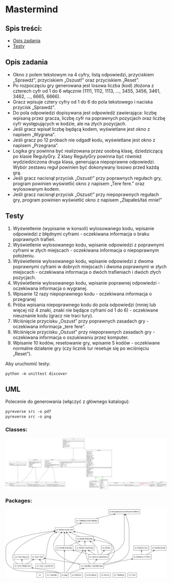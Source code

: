 # Mastermind
## Spis treści:
 - [Opis zadania](#opis-zadania)
 - [Testy](#testy)

## Opis zadania 
- Okno z polem tekstowym na 4 cyfry, listą odpowiedzi, przyciskiem „Sprawdź”, przyciskiem „Oszust!” oraz przyciskiem „Reset”. 
- Po rozpoczęciu gry generowana jest losowa liczba (kod) złożona z czterech cyfr od 1 do 6 włącznie (1111, 1112, 1113, ..., 3455, 3456, 3461, 3462, ..., 6665, 6666). 
- Gracz wpisuje cztery cyfry od 1 do 6 do pola tekstowego i naciska przycisk „Sprawdź”. 
- Do pola odpowiedzi dopisywana jest odpowiedź zawierająca: liczbę wpisaną przez gracza, liczbę cyfr na poprawnych pozycjach oraz liczbę cyfr występujących w kodzie, ale na złych pozycjach. 
- Jeśli gracz wpisał liczbę będącą kodem, wyświetlane jest okno z napisem „Wygrana”. 
- Jeśli gracz po 12 próbach nie odgadł kodu, wyświetlane jest okno z napisem „Przegrana”. 
- Logika gry powinna być realizowana przez osobną klasę, dziedziczącą po klasie RegulyGry. Z klasy RegulyGry powinna być również wydziedziczona druga klasa, generująca niepoprawne odpowiedzi. Wybór zestawu reguł powinien być dokonywany losowo przed każdą grą. 
- Jeśli gracz nacisnął przycisk „Oszust!” przy poprawnych regułach gry, program powinien wyświetlić okno z napisem „Tere fere.” oraz wylosowanym kodem. 
- Jeśli gracz nacisnął przycisk „Oszust!” przy niepoprawnych regułach gry, program powinien wyświetlić okno z napisem „Złapałeś/łaś mnie!” 
## Testy 
1. Wyświetlenie (wypisanie w konsoli) wylosowanego kodu, wpisanie odpowiedzi z błędnymi cyframi - oczekiwana informacja o braku poprawnych trafień. 
2. Wyświetlenie wylosowanego kodu, wpisanie odpowiedzi z poprawnymi cyframi w złych miejscach - oczekiwana informacja o niepoprawnym położeniu. 
3. Wyświetlenie wylosowanego kodu, wpisanie odpowiedzi z dwoma poprawnymi cyframi w dobrych miejscach i dwoma poprawnymi w złych miejscach - oczekiwana informacja o dwóch trafieniach i dwóch złych pozycjach. 
4. Wyświetlenie wylosowanego kodu, wpisanie poprawnej odpowiedzi - oczekiwana informacja o wygranej. 
5. Wpisanie 12 razy niepoprawnego kodu - oczekiwana informacja o przegranej 
6. Próba wpisania niepoprawnego kodu do pola odpowiedzi (mniej lub więcej niż 4 znaki, znaki nie będące cyframi od 1 do 6) - oczekiwane nieuznanie kodu (gracz nie traci tury). 
7. Wciśnięcie przycisku „Oszust” przy poprawnych zasadach gry - oczekiwana informacja „tere fere”. 
8. Wciśnięcie przycisku „Oszust” przy niepoprawnych zasadach gry - oczekiwana informacja o oszukiwaniu przez komputer. 
9. Wpisanie 10 kodów, resetowanie gry, wpisanie 5 kodów - oczekiwane normalne działanie gry (czy licznik tur resetuje się po wciśnięciu „Reset”). 

Aby uruchomić testy:
```shell
python -m unittest discover
```

## UML
Polecenie do generowania (włączyć z głównego katalogu):
```shell
pyreverse src -o pdf
pyreverse src -o png
```
### Classes:
![Classes](./UML/classes.png)
### Packages:
![Packages](./UML/packages.png)
